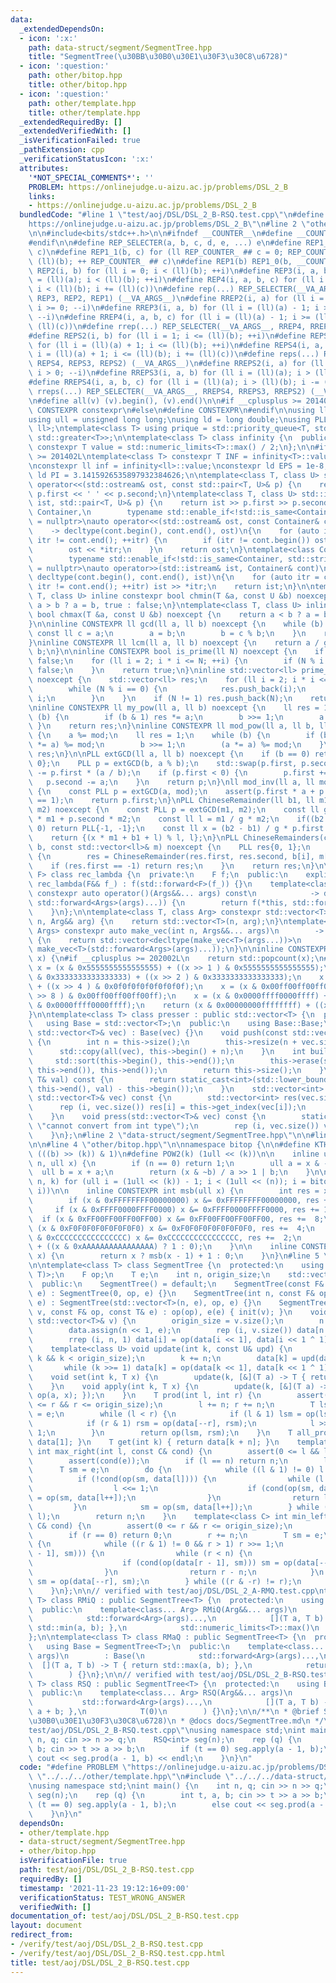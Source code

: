 ```yaml
---
data:
  _extendedDependsOn:
  - icon: ':x:'
    path: data-struct/segment/SegmentTree.hpp
    title: "SegmentTree(\u30BB\u30B0\u30E1\u30F3\u30C8\u6728)"
  - icon: ':question:'
    path: other/bitop.hpp
    title: other/bitop.hpp
  - icon: ':question:'
    path: other/template.hpp
    title: other/template.hpp
  _extendedRequiredBy: []
  _extendedVerifiedWith: []
  _isVerificationFailed: true
  _pathExtension: cpp
  _verificationStatusIcon: ':x:'
  attributes:
    '*NOT_SPECIAL_COMMENTS*': ''
    PROBLEM: https://onlinejudge.u-aizu.ac.jp/problems/DSL_2_B
    links:
    - https://onlinejudge.u-aizu.ac.jp/problems/DSL_2_B
  bundledCode: "#line 1 \"test/aoj/DSL/DSL_2_B-RSQ.test.cpp\"\n#define PROBLEM \"\
    https://onlinejudge.u-aizu.ac.jp/problems/DSL_2_B\"\n#line 2 \"other/template.hpp\"\
    \n\n#include<bits/stdc++.h>\n\n#ifndef __COUNTER__\n#define __COUNTER__ __LINE__\n\
    #endif\n\n#define REP_SELECTER(a, b, c, d, e, ...) e\n#define REP1_0(b, c) REP1_1(b,\
    \ c)\n#define REP1_1(b, c) for (ll REP_COUNTER_ ## c = 0; REP_COUNTER_ ## c <\
    \ (ll)(b); ++ REP_COUNTER_ ## c)\n#define REP1(b) REP1_0(b, __COUNTER__)\n#define\
    \ REP2(i, b) for (ll i = 0; i < (ll)(b); ++i)\n#define REP3(i, a, b) for (ll i\
    \ = (ll)(a); i < (ll)(b); ++i)\n#define REP4(i, a, b, c) for (ll i = (ll)(a);\
    \ i < (ll)(b); i += (ll)(c))\n#define rep(...) REP_SELECTER(__VA_ARGS__, REP4,\
    \ REP3, REP2, REP1) (__VA_ARGS__)\n#define RREP2(i, a) for (ll i = (ll)(a) - 1;\
    \ i >= 0; --i)\n#define RREP3(i, a, b) for (ll i = (ll)(a) - 1; i >= (ll)(b);\
    \ --i)\n#define RREP4(i, a, b, c) for (ll i = (ll)(a) - 1; i >= (ll)(b); i -=\
    \ (ll)(c))\n#define rrep(...) REP_SELECTER(__VA_ARGS__, RREP4, RREP3, RREP2) (__VA_ARGS__)\n\
    #define REPS2(i, b) for (ll i = 1; i <= (ll)(b); ++i)\n#define REPS3(i, a, b)\
    \ for (ll i = (ll)(a) + 1; i <= (ll)(b); ++i)\n#define REPS4(i, a, b, c) for (ll\
    \ i = (ll)(a) + 1; i <= (ll)(b); i += (ll)(c))\n#define reps(...) REP_SELECTER(__VA_ARGS__,\
    \ REPS4, REPS3, REPS2) (__VA_ARGS__)\n#define RREPS2(i, a) for (ll i = (ll)(a);\
    \ i > 0; --i)\n#define RREPS3(i, a, b) for (ll i = (ll)(a); i > (ll)(b); --i)\n\
    #define RREPS4(i, a, b, c) for (ll i = (ll)(a); i > (ll)(b); i -= (ll)(c))\n#define\
    \ rreps(...) REP_SELECTER(__VA_ARGS__, RREPS4, RREPS3, RREPS2) (__VA_ARGS__)\n\
    \n#define all(v) (v).begin(), (v).end()\n\n#if __cplusplus >= 201402L\n#define\
    \ CONSTEXPR constexpr\n#else\n#define CONSTEXPR\n#endif\n\nusing ll = long long;\n\
    using ull = unsigned long long;\nusing ld = long double;\nusing PLL = std::pair<ll,\
    \ ll>;\ntemplate<class T> using prique = std::priority_queue<T, std::vector<T>,\
    \ std::greater<T>>;\n\ntemplate<class T> class infinity {\n  public:\n    static\
    \ constexpr T value = std::numeric_limits<T>::max() / 2;\n};\n\n#if __cplusplus\
    \ >= 201402L\ntemplate<class T> constexpr T INF = infinity<T>::value;\n#endif\n\
    \nconstexpr ll inf = infinity<ll>::value;\nconstexpr ld EPS = 1e-8;\nconstexpr\
    \ ld PI = 3.1415926535897932384626;\n\ntemplate<class T, class U> std::ostream&\
    \ operator<<(std::ostream& ost, const std::pair<T, U>& p) {\n    return ost <<\
    \ p.first << ' ' << p.second;\n}\ntemplate<class T, class U> std::istream& operator>>(std::istream&\
    \ ist, std::pair<T, U>& p) {\n    return ist >> p.first >> p.second;\n}\n\ntemplate<class\
    \ Container,\n        typename std::enable_if<!std::is_same<Container, std::string>::value>::type*\
    \ = nullptr>\nauto operator<<(std::ostream& ost, const Container& cont)\n    \
    \    -> decltype(cont.begin(), cont.end(), ost)\n{\n    for (auto itr = cont.begin();\
    \ itr != cont.end(); ++itr) {\n        if (itr != cont.begin()) ost << ' ';\n\
    \        ost << *itr;\n    }\n    return ost;\n}\ntemplate<class Container,\n\
    \        typename std::enable_if<!std::is_same<Container, std::string>::value>::type*\
    \ = nullptr>\nauto operator>>(std::istream& ist, Container& cont)\n        ->\
    \ decltype(cont.begin(), cont.end(), ist)\n{\n    for (auto itr = cont.begin();\
    \ itr != cont.end(); ++itr) ist >> *itr;\n    return ist;\n}\n\ntemplate<class\
    \ T, class U> inline constexpr bool chmin(T &a, const U &b) noexcept {\n    return\
    \ a > b ? a = b, true : false;\n}\ntemplate<class T, class U> inline constexpr\
    \ bool chmax(T &a, const U &b) noexcept {\n    return a < b ? a = b, true : false;\n\
    }\n\ninline CONSTEXPR ll gcd(ll a, ll b) noexcept {\n    while (b) {\n       \
    \ const ll c = a;\n        a = b;\n        b = c % b;\n    }\n    return a;\n\
    }\ninline CONSTEXPR ll lcm(ll a, ll b) noexcept {\n    return a / gcd(a, b) *\
    \ b;\n}\n\ninline CONSTEXPR bool is_prime(ll N) noexcept {\n    if (N <= 1) return\
    \ false;\n    for (ll i = 2; i * i <= N; ++i) {\n        if (N % i == 0) return\
    \ false;\n    }\n    return true;\n}\ninline std::vector<ll> prime_factor(ll N)\
    \ noexcept {\n    std::vector<ll> res;\n    for (ll i = 2; i * i <= N; ++i) {\n\
    \        while (N % i == 0) {\n            res.push_back(i);\n            N /=\
    \ i;\n        }\n    }\n    if (N != 1) res.push_back(N);\n    return res;\n}\n\
    \ninline CONSTEXPR ll my_pow(ll a, ll b) noexcept {\n    ll res = 1;\n    while\
    \ (b) {\n        if (b & 1) res *= a;\n        b >>= 1;\n        a *= a;\n   \
    \ }\n    return res;\n}\ninline CONSTEXPR ll mod_pow(ll a, ll b, ll mod) noexcept\
    \ {\n    a %= mod;\n    ll res = 1;\n    while (b) {\n        if (b & 1) (res\
    \ *= a) %= mod;\n        b >>= 1;\n        (a *= a) %= mod;\n    }\n    return\
    \ res;\n}\n\nPLL extGCD(ll a, ll b) noexcept {\n    if (b == 0) return PLL{1,\
    \ 0};\n    PLL p = extGCD(b, a % b);\n    std::swap(p.first, p.second);\n    p.second\
    \ -= p.first * (a / b);\n    if (p.first < 0) {\n        p.first += b;\n     \
    \   p.second -= a;\n    }\n    return p;\n}\nll mod_inv(ll a, ll mod) noexcept\
    \ {\n    const PLL p = extGCD(a, mod);\n    assert(p.first * a + p.second * mod\
    \ == 1);\n    return p.first;\n}\nPLL ChineseRemainder(ll b1, ll m1, ll b2, ll\
    \ m2) noexcept {\n    const PLL p = extGCD(m1, m2);\n    const ll g = p.first\
    \ * m1 + p.second * m2;\n    const ll l = m1 / g * m2;\n    if((b2 - b1) % g !=\
    \ 0) return PLL{-1, -1};\n    const ll x = (b2 - b1) / g * p.first % (m2 / g);\n\
    \    return {(x * m1 + b1 + l) % l, l};\n}\nPLL ChineseRemainders(const std::vector<ll>&\
    \ b, const std::vector<ll>& m) noexcept {\n    PLL res{0, 1};\n    rep (i, b.size())\
    \ {\n        res = ChineseRemainder(res.first, res.second, b[i], m[i]);\n    \
    \    if (res.first == -1) return res;\n    }\n    return res;\n}\n\ntemplate<class\
    \ F> class rec_lambda {\n  private:\n    F f;\n  public:\n    explicit constexpr\
    \ rec_lambda(F&& f_) : f(std::forward<F>(f_)) {}\n    template<class... Args>\
    \ constexpr auto operator()(Args&&... args) const\n            -> decltype(f(*this,\
    \ std::forward<Args>(args)...)) {\n        return f(*this, std::forward<Args>(args)...);\n\
    \    }\n};\n\ntemplate<class T, class Arg> constexpr std::vector<T> make_vec(int\
    \ n, Arg&& arg) {\n    return std::vector<T>(n, arg);\n}\ntemplate<class T, class...\
    \ Args> constexpr auto make_vec(int n, Args&&... args)\n        -> std::vector<decltype(make_vec<T>(args...))>\
    \ {\n    return std::vector<decltype(make_vec<T>(args...))>\n               (n,\
    \ make_vec<T>(std::forward<Args>(args)...));\n}\n\ninline CONSTEXPR int popcnt(ull\
    \ x) {\n#if __cplusplus >= 202002L\n    return std::popcount(x);\n#endif\n   \
    \ x = (x & 0x5555555555555555) + ((x >> 1 ) & 0x5555555555555555);\n    x = (x\
    \ & 0x3333333333333333) + ((x >> 2 ) & 0x3333333333333333);\n    x = (x & 0x0f0f0f0f0f0f0f0f)\
    \ + ((x >> 4 ) & 0x0f0f0f0f0f0f0f0f);\n    x = (x & 0x00ff00ff00ff00ff) + ((x\
    \ >> 8 ) & 0x00ff00ff00ff00ff);\n    x = (x & 0x0000ffff0000ffff) + ((x >> 16)\
    \ & 0x0000ffff0000ffff);\n    return (x & 0x00000000ffffffff) + ((x >> 32) & 0x00000000ffffffff);\n\
    }\n\ntemplate<class T> class presser : public std::vector<T> {\n  private:\n \
    \   using Base = std::vector<T>;\n  public:\n    using Base::Base;\n    presser(const\
    \ std::vector<T>& vec) : Base(vec) {}\n    void push(const std::vector<T>& vec)\
    \ {\n        int n = this->size();\n        this->resize(n + vec.size());\n  \
    \      std::copy(all(vec), this->begin() + n);\n    }\n    int build() {\n   \
    \     std::sort(this->begin(), this->end());\n        this->erase(std::unique(this->begin(),\
    \ this->end()), this->end());\n        return this->size();\n    }\n    int get_index(const\
    \ T& val) const {\n        return static_cast<int>(std::lower_bound(this->begin(),\
    \ this->end(), val) - this->begin());\n    }\n    std::vector<int> pressed(const\
    \ std::vector<T>& vec) const {\n        std::vector<int> res(vec.size());\n  \
    \      rep (i, vec.size()) res[i] = this->get_index(vec[i]);\n        return res;\n\
    \    }\n    void press(std::vector<T>& vec) const {\n        static_assert(std::is_integral<T>::value,\
    \ \"cannot convert from int type\");\n        rep (i, vec.size()) vec[i] = this->get_index(vec[i]);\n\
    \    }\n};\n#line 2 \"data-struct/segment/SegmentTree.hpp\"\n\n#line 2 \"other/bitop.hpp\"\
    \n\n#line 4 \"other/bitop.hpp\"\n\nnamespace bitop {\n\n#define KTH_BIT(b, k)\
    \ (((b) >> (k)) & 1)\n#define POW2(k) (1ull << (k))\n\n    inline ull next_combination(int\
    \ n, ull x) {\n        if (n == 0) return 1;\n        ull a = x & -x;\n      \
    \  ull b = x + a;\n        return (x & ~b) / a >> 1 | b;\n    }\n\n#define rep_comb(i,\
    \ n, k) for (ull i = (1ull << (k)) - 1; i < (1ull << (n)); i = bitop::next_combination((n),\
    \ i))\n\n    inline CONSTEXPR int msb(ull x) {\n        int res = x ? 0 : -1;\n\
    \        if (x & 0xFFFFFFFF00000000) x &= 0xFFFFFFFF00000000, res += 32;\n   \
    \     if (x & 0xFFFF0000FFFF0000) x &= 0xFFFF0000FFFF0000, res += 16;\n      \
    \  if (x & 0xFF00FF00FF00FF00) x &= 0xFF00FF00FF00FF00, res +=  8;\n        if\
    \ (x & 0xF0F0F0F0F0F0F0F0) x &= 0xF0F0F0F0F0F0F0F0, res +=  4;\n        if (x\
    \ & 0xCCCCCCCCCCCCCCCC) x &= 0xCCCCCCCCCCCCCCCC, res +=  2;\n        return res\
    \ + ((x & 0xAAAAAAAAAAAAAAAA) ? 1 : 0);\n    }\n\n    inline CONSTEXPR int ceil_log2(ull\
    \ x) {\n        return x ? msb(x - 1) + 1 : 0;\n    }\n}\n#line 5 \"data-struct/segment/SegmentTree.hpp\"\
    \n\ntemplate<class T> class SegmentTree {\n  protected:\n    using F = std::function<T(T,\
    \ T)>;\n    F op;\n    T e;\n    int n, origin_size;\n    std::vector<T> data;\n\
    \  public:\n    SegmentTree() = default;\n    SegmentTree(const F& op, const T&\
    \ e) : SegmentTree(0, op, e) {}\n    SegmentTree(int n, const F& op, const T&\
    \ e) : SegmentTree(std::vector<T>(n, e), op, e) {}\n    SegmentTree(const std::vector<T>&\
    \ v, const F& op, const T& e) : op(op), e(e) { init(v); }\n    void init(const\
    \ std::vector<T>& v) {\n        origin_size = v.size();\n        n = 1 << bitop::ceil_log2(v.size());\n\
    \        data.assign(n << 1, e);\n        rep (i, v.size()) data[n + i] = v[i];\n\
    \        rrep (i, n, 1) data[i] = op(data[i << 1], data[i << 1 ^ 1]);\n    }\n\
    \    template<class U> void update(int k, const U& upd) {\n        assert(0 <=\
    \ k && k < origin_size);\n        k += n;\n        data[k] = upd(data[k]);\n \
    \       while (k >>= 1) data[k] = op(data[k << 1], data[k << 1 ^ 1]);\n    }\n\
    \    void set(int k, T x) {\n        update(k, [&](T a) -> T { return x; });\n\
    \    }\n    void apply(int k, T x) {\n        update(k, [&](T a) -> T { return\
    \ op(a, x); });\n    }\n    T prod(int l, int r) {\n        assert(0 <= l && l\
    \ <= r && r <= origin_size);\n        l += n; r += n;\n        T lsm = e, rsm\
    \ = e;\n        while (l < r) {\n            if (l & 1) lsm = op(lsm, data[l++]);\n\
    \            if (r & 1) rsm = op(data[--r], rsm);\n            l >>= 1; r >>=\
    \ 1;\n        }\n        return op(lsm, rsm);\n    }\n    T all_prod() { return\
    \ data[1]; }\n    T get(int k) { return data[k + n]; }\n    template<class C>\
    \ int max_right(int l, const C& cond) {\n        assert(0 <= l && l <= origin_size);\n\
    \        assert(cond(e));\n        if (l == n) return n;\n        l += n;\n  \
    \      T sm = e;\n        do {\n            while ((l & 1) != 0) l >>= 1;\n  \
    \          if (!cond(op(sm, data[l]))) {\n                while (l < n) {\n  \
    \                  l <<= 1;\n                    if (cond(op(sm, data[l]))) sm\
    \ = op(sm, data[l++]);\n                }\n                return l - n;\n   \
    \         }\n            sm = op(sm, data[l++]);\n        } while ((l & -l) !=\
    \ l);\n        return n;\n    }\n    template<class C> int min_left(int r, const\
    \ C& cond) {\n        assert(0 <= r && r <= origin_size);\n        assert(cond(e));\n\
    \        if (r == 0) return 0;\n        r += n;\n        T sm = e;\n        do\
    \ {\n            while ((r & 1) != 0 && r > 1) r >>= 1;\n            if (!cond(op(data[r\
    \ - 1], sm))) {\n                while (r < n) {\n                    r <<= 1;\n\
    \                    if (cond(op(data[r - 1], sm))) sm = op(data[--r], sm);\n\
    \                }\n                return r - n;\n            }\n           \
    \ sm = op(data[--r], sm);\n        } while ((r & -r) != r);\n        return 0;\n\
    \    }\n};\n\n// verified with test/aoj/DSL/DSL_2_A-RMQ.test.cpp\ntemplate<class\
    \ T> class RMiQ : public SegmentTree<T> {\n  protected:\n    using Base = SegmentTree<T>;\n\
    \  public:\n    template<class... Arg> RMiQ(Arg&&... args)\n        : Base(\n\
    \            std::forward<Arg>(args)...,\n            [](T a, T b) -> T { return\
    \ std::min(a, b); },\n            std::numeric_limits<T>::max()\n        ) {}\n\
    };\n\ntemplate<class T> class RMaQ : public SegmentTree<T> {\n  protected:\n \
    \   using Base = SegmentTree<T>;\n  public:\n    template<class... Arg> RMaQ(Arg&&...\
    \ args)\n        : Base(\n            std::forward<Arg>(args)...,\n          \
    \  [](T a, T b) -> T { return std::max(a, b); },\n            return std::numeric_limits<T>::min()\n\
    \        ) {}\n};\n\n// verified with test/aoj/DSL/DSL_2_B-RSQ.test.cpp\ntemplate<class\
    \ T> class RSQ : public SegmentTree<T> {\n  protected:\n    using Base = SegmentTree<T>;\n\
    \  public:\n    template<class... Arg> RSQ(Arg&&... args)\n        : Base(\n \
    \           std::forward<Arg>(args)...,\n            [](T a, T b) -> T { return\
    \ a + b; },\n            T(0)\n        ) {}\n};\n\n/**\n * @brief SegmentTree(\u30BB\
    \u30B0\u30E1\u30F3\u30C8\u6728)\n * @docs docs/SegmentTree.md\n */\n#line 4 \"\
    test/aoj/DSL/DSL_2_B-RSQ.test.cpp\"\nusing namespace std;\nint main() {\n    int\
    \ n, q; cin >> n >> q;\n    RSQ<int> seg(n);\n    rep (q) {\n        int t, a,\
    \ b; cin >> t >> a >> b;\n        if (t == 0) seg.apply(a - 1, b);\n        else\
    \ cout << seg.prod(a - 1, b) << endl;\n    }\n}\n"
  code: "#define PROBLEM \"https://onlinejudge.u-aizu.ac.jp/problems/DSL_2_B\"\n#include\
    \ \"../../../other/template.hpp\"\n#include \"../../../data-struct/segment/SegmentTree.hpp\"\
    \nusing namespace std;\nint main() {\n    int n, q; cin >> n >> q;\n    RSQ<int>\
    \ seg(n);\n    rep (q) {\n        int t, a, b; cin >> t >> a >> b;\n        if\
    \ (t == 0) seg.apply(a - 1, b);\n        else cout << seg.prod(a - 1, b) << endl;\n\
    \    }\n}\n"
  dependsOn:
  - other/template.hpp
  - data-struct/segment/SegmentTree.hpp
  - other/bitop.hpp
  isVerificationFile: true
  path: test/aoj/DSL/DSL_2_B-RSQ.test.cpp
  requiredBy: []
  timestamp: '2021-11-23 19:12:16+09:00'
  verificationStatus: TEST_WRONG_ANSWER
  verifiedWith: []
documentation_of: test/aoj/DSL/DSL_2_B-RSQ.test.cpp
layout: document
redirect_from:
- /verify/test/aoj/DSL/DSL_2_B-RSQ.test.cpp
- /verify/test/aoj/DSL/DSL_2_B-RSQ.test.cpp.html
title: test/aoj/DSL/DSL_2_B-RSQ.test.cpp
---
```

